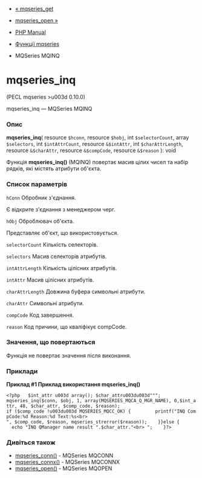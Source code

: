 - [« mqseries_get](function.mqseries-get.md)
- [mqseries_open »](function.mqseries-open.md)

- [PHP Manual](index.md)
- [Функції mqseries](ref.mqseries.md)
- MQSeries MQINQ

# mqseries_inq

(PECL mqseries \>u003d 0.10.0)

mqseries_inq — MQSeries MQINQ

### Опис

**mqseries_inq**(
resource `$hconn`,
resource `$hobj`,
int `$selectorCount`,
array `$selectors`,
int `$intAttrCount`,
resource `&$intAttr`,
int `$charAttrLength`,
resource `&$charAttr`,
resource `&$compCode`,
resource `&$reason`
): void

Функція **mqseries_inq()** (MQINQ) повертає масив цілих чисел та набір
рядків, які містять атрибути об'єкта.

### Список параметрів

`hConn`
Обробник з'єднання.

Є відкрите з'єднання з менеджером черг.

`hObj`
Оброблювач об'єкта.

Представляє об'єкт, що використовується.

`selectorCount`
Кількість селекторів.

`selectors`
Масив селекторів атрибутів.

`intAttrLength`
Кількість цілісних атрибутів.

`intAttr`
Масив цілісних атрибутів.

`charAttrLength`
Довжина буфера символьні атрибути.

`charAttr`
Символьні атрибути.

`compCode`
Код завершення.

`reason`
Код причини, що кваліфікує compCode.

### Значення, що повертаються

Функція не повертає значення після виконання.

### Приклади

**Приклад #1 Приклад використання **mqseries_inq()****

` <?php   $int_attr u003d array(); $char_attru003du003d"""; mqseries_inq($conn, $obj, 1, array(MQSERIES_MQCA_Q_MGR_NAME), 0,$int_attr, 48, $char_attr, $comp_code, $reason); if ($comp_code !u003du003d MQSERIES_MQCC_OK) {         printf("INQ CompCode:%d Reason:%d Text:%s<br>
", $comp_code, $reason, mqseries_strerror($reason));    }}else {        echo "INQ QManager name result ".$char_attr."<br>
";    }?> `

### Дивіться також

- [mqseries_conn()](function.mqseries-conn.md) - MQSeries MQCONN
- [mqseries_connx()](function.mqseries-connx.md) - MQSeries MQCONNX
- [mqseries_open()](function.mqseries-open.md) - MQSeries MQOPEN
